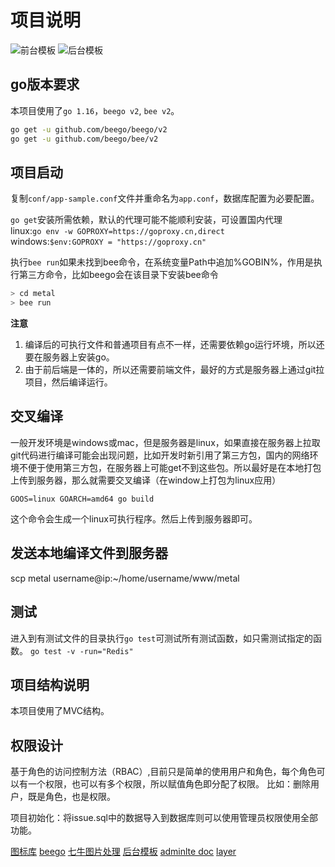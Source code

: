 # 项目说明
![前台模板](https://hopefully-img.yuedun.wang/c1ba1907e36a3440dad489c99ca53f11?imageslim "前台模板")
![后台模板](https://hopefully-img.yuedun.wang/adminlte.png?imageslim "后台模板")

## go版本要求
本项目使用了`go 1.16`，`beego v2`, `bee v2`。
```sh
go get -u github.com/beego/beego/v2
go get -u github.com/beego/bee/v2
```
## 项目启动
复制`conf/app-sample.conf`文件并重命名为`app.conf`，数据库配置为必要配置。

`go get`安装所需依赖，默认的代理可能不能顺利安装，可设置国内代理  
linux:`go env -w GOPROXY=https://goproxy.cn,direct`  
windows:`$env:GOPROXY = "https://goproxy.cn"`

执行`bee run`如果未找到bee命令，在系统变量Path中追加%GOBIN%，作用是执行第三方命令，比如beego会在该目录下安装bee命令

```bash
> cd metal
> bee run
```

**注意**
1. 编译后的可执行文件和普通项目有点不一样，还需要依赖go运行坏境，所以还要在服务器上安装go。
2. 由于前后端是一体的，所以还需要前端文件，最好的方式是服务器上通过git拉项目，然后编译运行。

## 交叉编译
一般开发环境是windows或mac，但是服务器是linux，如果直接在服务器上拉取git代码进行编译可能会出现问题，比如开发时新引用了第三方包，国内的网络环境不便于使用第三方包，在服务器上可能get不到这些包。所以最好是在本地打包上传到服务器，那么就需要交叉编译（在window上打包为linux应用）
```shell
GOOS=linux GOARCH=amd64 go build
```
这个命令会生成一个linux可执行程序。然后上传到服务器即可。
## 发送本地编译文件到服务器
scp metal username@ip:~/home/username/www/metal

## 测试
进入到有测试文件的目录执行`go test`可测试所有测试函数，如只需测试指定的函数。
`go test -v -run="Redis"`

## 项目结构说明
本项目使用了MVC结构。

## 权限设计
基于角色的访问控制方法（RBAC）,目前只是简单的使用用户和角色，每个角色可以有一个权限，也可以有多个权限，所以赋值角色即分配了权限。
比如：删除用户，既是角色，也是权限。

项目初始化：将issue.sql中的数据导入到数据库则可以使用管理员权限使用全部功能。

[图标库](https://iconpark.oceanengine.com/official)
[beego](https://beego.gocn.vip/beego/zh/developing/)
[七牛图片处理](https://developer.qiniu.com/dora/1279/basic-processing-images-imageview2)
[后台模板](https://adminlte.io/themes/AdminLTE/index2.html#)
[adminlte doc](https://adminlte.io/docs/3.2/components/main-header.html)
[layer](https://layui.gitee.io/v2/demo/layer.html)